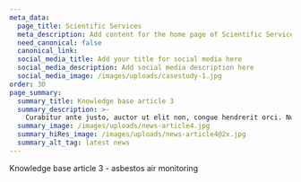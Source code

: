 ```yaml
---
meta_data:
  page_title: Scientific Services
  meta_description: Add content for the home page of Scientific Services here...
  need_canonical: false
  canonical_link:
  social_media_title: Add your title for social media here
  social_media_description: Add social media description here
  social_media_image: /images/uploads/casestudy-1.jpg
order: 30
page_summary:
  summary_title: Knowledge base article 3
  summary_description: >-
    Curabitur ante justo, auctor ut elit non, congue hendrerit orci. Nullam quis convallis turpis.
  summary_image: /images/uploads/news-article4.jpg
  summary_hiRes_image: /images/uploads/news-article4@2x.jpg
  summary_alt_tag: latest news
---
```

Knowledge base article 3 - asbestos air monitoring
